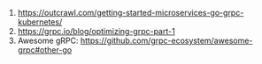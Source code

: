 1. https://outcrawl.com/getting-started-microservices-go-grpc-kubernetes/
2. https://grpc.io/blog/optimizing-grpc-part-1
3. Awesome gRPC: https://github.com/grpc-ecosystem/awesome-grpc#other-go
